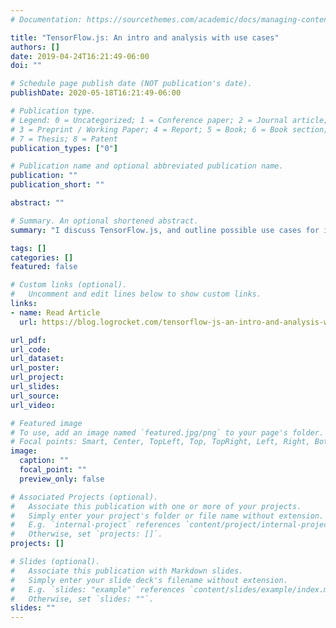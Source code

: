 ```yaml
---
# Documentation: https://sourcethemes.com/academic/docs/managing-content/

title: "TensorFlow.js: An intro and analysis with use cases"
authors: []
date: 2019-04-24T16:21:49-06:00
doi: ""

# Schedule page publish date (NOT publication's date).
publishDate: 2020-05-18T16:21:49-06:00

# Publication type.
# Legend: 0 = Uncategorized; 1 = Conference paper; 2 = Journal article;
# 3 = Preprint / Working Paper; 4 = Report; 5 = Book; 6 = Book section;
# 7 = Thesis; 8 = Patent
publication_types: ["0"]

# Publication name and optional abbreviated publication name.
publication: ""
publication_short: ""

abstract: ""

# Summary. An optional shortened abstract.
summary: "I discuss TensorFlow.js, and outline possible use cases for it."

tags: []
categories: []
featured: false

# Custom links (optional).
#   Uncomment and edit lines below to show custom links.
links:
- name: Read Article
  url: https://blog.logrocket.com/tensorflow-js-an-intro-and-analysis-with-use-cases-8e1f9a973183/

url_pdf:
url_code:
url_dataset:
url_poster:
url_project:
url_slides:
url_source:
url_video:

# Featured image
# To use, add an image named `featured.jpg/png` to your page's folder. 
# Focal points: Smart, Center, TopLeft, Top, TopRight, Left, Right, BottomLeft, Bottom, BottomRight.
image:
  caption: ""
  focal_point: ""
  preview_only: false

# Associated Projects (optional).
#   Associate this publication with one or more of your projects.
#   Simply enter your project's folder or file name without extension.
#   E.g. `internal-project` references `content/project/internal-project/index.md`.
#   Otherwise, set `projects: []`.
projects: []

# Slides (optional).
#   Associate this publication with Markdown slides.
#   Simply enter your slide deck's filename without extension.
#   E.g. `slides: "example"` references `content/slides/example/index.md`.
#   Otherwise, set `slides: ""`.
slides: ""
---
```

